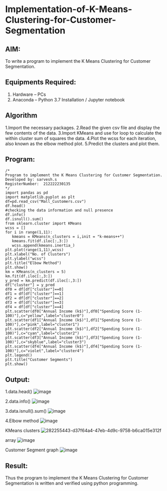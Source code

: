# Implementation-of-K-Means-Clustering-for-Customer-Segmentation

## AIM:
To write a program to implement the K Means Clustering for Customer Segmentation.

## Equipments Required:
1. Hardware – PCs
2. Anaconda – Python 3.7 Installation / Jupyter notebook

## Algorithm
1.Import the necessary packages.
2.Read the given csv file and display the few contents of the data.
3.Import KMeans and use for loop to calculate the within cluster sum of squares the data.
4.Plot the wcss for each iteration, also known as the elbow method plot.
5.Predict the clusters and plot them.

## Program:
```
/*
Program to implement the K Means Clustering for Customer Segmentation.
Developed by: sarvesh.s
RegisterNumber:  212222230135
*/
import pandas as pd
import matplotlib.pyplot as plt
df=pd.read_csv("Mall_Customers.csv")
df.head()
#checking the data information and null presence
df.info()
df.isnull().sum()
from sklearn.cluster import KMeans
wcss = []
for i in range(1,11):
   kmeans = KMeans(n_clusters = i,init = "k-means++")
   kmeans.fit(df.iloc[:,3:])
   wcss.append(kmeans.inertia_)
plt.plot(range(1,11),wcss)
plt.xlabel("No. of Clusters")
plt.ylabel("wcss")
plt.title("Elbow Method")
plt.show()
km = KMeans(n_clusters = 5)
km.fit(df.iloc[:,3:])
y_pred = km.predict(df.iloc[:,3:])
df["cluster"] = y_pred
df0 = df[df["cluster"]==0]
df1 = df[df["cluster"]==1]
df2 = df[df["cluster"]==2]
df3 = df[df["cluster"]==3]
df4 = df[df["cluster"]==4]
plt.scatter(df0["Annual Income (k$)"],df0["Spending Score (1-
100)"],c="yellow",label="cluster0")
plt.scatter(df1["Annual Income (k$)"],df1["Spending Score (1-
100)"],c="pink",label="cluster1")
plt.scatter(df2["Annual Income (k$)"],df2["Spending Score (1-
100)"],c="cyan",label="cluster2")
plt.scatter(df3["Annual Income (k$)"],df3["Spending Score (1-
100)"],c="skyblue",label="cluster3")
plt.scatter(df4["Annual Income (k$)"],df4["Spending Score (1-
100)"],c="violet",label="cluster4")
plt.legend()
plt.title("Customer Segments")
plt.show()
```

## Output:
1.data.head()
![image](https://github.com/Afsarjumail/Implementation-of-K-Means-Clustering-for-Customer-Segmentation/assets/118343395/777e1fab-671a-4df1-b5e7-d645c93e50c3)


2.data.info()
![image](https://github.com/Afsarjumail/Implementation-of-K-Means-Clustering-for-Customer-Segmentation/assets/118343395/f8277bf1-f521-4fe0-9346-6e10f6bdd806)


3.data.isnull().sum()
![image](https://github.com/Afsarjumail/Implementation-of-K-Means-Clustering-for-Customer-Segmentation/assets/118343395/96fc98a3-99e3-4b7d-bfa2-a8b4359f74f5)

4.Elbow method
![image](https://github.com/Afsarjumail/Implementation-of-K-Means-Clustering-for-Customer-Segmentation/assets/118343395/04b49b6f-6575-473d-9198-bc1ff2daf64f)


KMeans clusters
![282255443-d37f64a4-47eb-4d9c-9758-b6ca015e312f](https://github.com/Afsarjumail/Implementation-of-K-Means-Clustering-for-Customer-Segmentation/assets/118343395/8540b455-5782-4a80-975d-1ee8dc6d4ab6)


array
![image](https://github.com/Afsarjumail/Implementation-of-K-Means-Clustering-for-Customer-Segmentation/assets/118343395/d05d5667-da53-46d8-bdf5-c4b10ab19be8)


Customer Segment graph
![image](https://github.com/Afsarjumail/Implementation-of-K-Means-Clustering-for-Customer-Segmentation/assets/118343395/7f7cf4d2-d0ed-40ea-b460-e847a8a35de8)



## Result:
Thus the program to implement the K Means Clustering for Customer Segmentation is written and verified using python programming.
